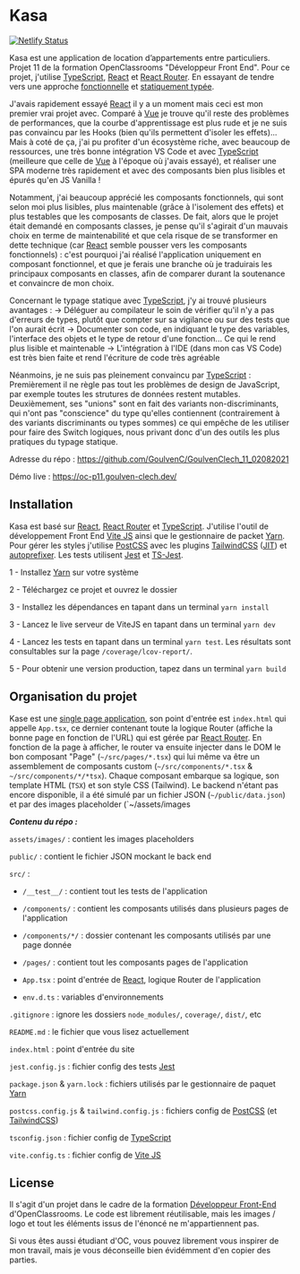 # Kasa

[![Netlify Status](https://api.netlify.com/api/v1/badges/d3b121d4-6665-4f72-8961-92ce3f533732/deploy-status)](https://app.netlify.com/sites/epic-meitner-071d89/deploys)

Kasa est une application de location d’appartements entre particuliers. Projet 11 de la formation OpenClassrooms "Développeur Front End". Pour ce projet, j'utilise [TypeScript](https://www.typescriptlang.org/), [React](https://reactjs.org/) et [React Router](https://reactrouter.com/). En essayant de tendre vers une approche [fonctionnelle](https://en.wikipedia.org/wiki/Functional_programming) et [statiquement typée](https://fr.wikipedia.org/wiki/Typage_statique).

J'avais rapidement essayé [React](https://reactjs.org/) il y a un moment mais ceci est mon premier vrai projet avec. Comparé à [Vue](https://vuejs.org/) je trouve qu'il reste des problèmes de performances, que la courbe d'apprentissage est plus rude et je ne suis pas convaincu par les Hooks (bien qu'ils permettent d'isoler les effets)... Mais à coté de ça, j'ai pu profiter d'un écosystème riche, avec beaucoup de ressources, une très bonne intégration VS Code et avec [TypeScript](https://www.typescriptlang.org/) (meilleure que celle de [Vue](https://vuejs.org/) à l'époque où j'avais essayé), et réaliser une SPA moderne très rapidement et avec des composants bien plus lisibles et épurés qu'en JS Vanilla !

Notamment, j'ai beaucoup apprécié les composants fonctionnels, qui sont selon moi plus lisibles, plus maintenable (grâce à l'isolement des effets) et plus testables que les composants de classes. De fait, alors que le projet était demandé en composants classes, je pense qu'il s'agirait d'un mauvais choix en terme de maintenabilité et que cela risque de se transformer en dette technique (car [React](https://reactjs.org/) semble pousser vers les composants fonctionnels) : c'est pourquoi j'ai réalisé l'application uniquement en composant fonctionnel, et que je ferais une branche où je traduirais les principaux composants en classes, afin de comparer durant la soutenance et convaincre de mon choix.

Concernant le typage statique avec [TypeScript](https://www.typescriptlang.org/), j'y ai trouvé plusieurs avantages : 
-> Déléguer au compilateur le soin de vérifier qu'il n'y a pas d'erreurs de types, plutôt que compter sur sa vigilance ou sur des tests que l'on aurait écrit
-> Documenter son code, en indiquant le type des variables, l'interface des objets et le type de retour d'une fonction... Ce qui le rend plus lisible et maintenable 
-> L'intégration à l'IDE (dans mon cas VS Code) est très bien faite et rend l'écriture de code très agréable

Néanmoins, je ne suis pas pleinement convaincu par [TypeScript](https://www.typescriptlang.org/) : Premièrement il ne règle pas tout les problèmes de design de JavaScript, par exemple toutes les strutures de données restent mutables. Deuxièmement, ses "unions" sont en fait des variants non-discriminants, qui n'ont pas "conscience" du type qu'elles contiennent (contrairement à des variants discriminants ou types sommes) ce qui empêche de les utiliser pour faire des Switch logiques, nous privant donc d'un des outils les plus pratiques du typage statique.

Adresse du répo : https://github.com/GoulvenC/GoulvenClech_11_02082021

Démo live : https://oc-p11.goulven-clech.dev/

## Installation

Kasa est basé sur [React](https://reactjs.org/), [React Router](https://reactrouter.com/) et [TypeScript](https://www.typescriptlang.org/). J'utilise l'outil de développement Front End [Vite JS](https://vitejs.dev/) ainsi que le gestionnaire de packet [Yarn](https://yarnpkg.com/). Pour gérer les styles j'utilise [PostCSS](https://github.com/postcss/postcss) avec les plugins [TailwindCSS](https://tailwindcss.com/) ([JIT](https://tailwindcss.com/docs/just-in-time-mode)) et [autoprefixer](https://github.com/postcss/autoprefixer). Les tests utilisent [Jest](https://jestjs.io) et [TS-Jest](https://github.com/kulshekhar/ts-jest).

1 - Installez [Yarn](https://yarnpkg.com/) sur votre système

2 - Téléchargez ce projet et ouvrez le dossier

3 - Installez les dépendances en tapant dans un terminal `yarn install`

3 - Lancez le live serveur de ViteJS en tapant dans un terminal `yarn dev`

4 - Lancez les tests en tapant dans un terminal `yarn test`. Les résultats sont consultables sur la page `/coverage/lcov-report/`.

5 - Pour obtenir une version production, tapez dans un terminal `yarn build`

## Organisation du projet

Kase est une [single page application](https://en.wikipedia.org/wiki/Single-page_application), son point d'entrée est `index.html` qui appelle `App.tsx`, ce dernier contenant toute la logique Router (affiche la bonne page en fonction de l'URL) qui est gérée par [React Router](https://reactrouter.com/). En fonction de la page à afficher, le router va ensuite injecter dans le DOM le bon composant "Page" (`~/src/pages/*.tsx`) qui lui même va être un assemblement de composants custom (`~/src/components/*.tsx` & `~/src/components/*/*tsx`). Chaque composant embarque sa logique, son template HTML (`TSX`) et son style CSS (Tailwind). Le backend n'étant pas encore disponible, il a été simulé par un fichier JSON (`~/public/data.json`) et par des images placeholder (`~/assets/images

***Contenu du répo :***

`assets/images/` : contient les images placeholders

`public/` : contient le fichier JSON mockant le back end

`src/` :

- `/__test__/` : contient tout les tests de l'application

- `/components/` : contient les composants utilisés dans plusieurs pages de l'application

- `/components/*/` : dossier contenant les composants utilisés par une page donnée

- `/pages/` : contient tout les composants pages de l'application

- `App.tsx` : point d'entrée de [React](https://reactjs.org/), logique Router de l'application

- `env.d.ts` : variables d'environnements

`.gitignore` : ignore les dossiers `node_modules/`, `coverage/`, `dist/`, etc

`README.md` : le fichier que vous lisez actuellement

`index.html` : point d'entrée du site

`jest.config.js` : fichier config des tests [Jest](https://jestjs.io)

`package.json` & `yarn.lock` : fichiers utilisés par le gestionnaire de paquet [Yarn](https://yarnpkg.com/)

`postcss.config.js` & `tailwind.config.js` : fichiers config de [PostCSS](https://github.com/postcss/postcss) (et [TailwindCSS](https://tailwindcss.com/))

`tsconfig.json` : fichier config de [TypeScript](https://www.typescriptlang.org/)

`vite.config.ts` : fichier config de [Vite JS](https://vitejs.dev/)

## License 

Il s'agit d'un projet dans le cadre de la formation [Développeur Front-End](https://openclassrooms.com/fr/paths/314-developpeur-front-end) d'OpenClassrooms. Le code est librement réutilisable, mais les images / logo et tout les éléments issus de l'énoncé ne m'appartiennent pas.

Si vous êtes aussi étudiant d'OC, vous pouvez librement vous inspirer de mon travail, mais je vous déconseille bien évidémment d'en copier des parties.